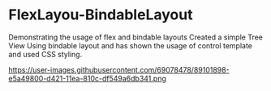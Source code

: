 # FlexLayou-BindableLayout
Demonstrating the usage of flex and bindable layouts
Created a simple Tree View Using bindable layout and has shown the usage of control template and used CSS styling.

https://user-images.githubusercontent.com/69078478/89101898-e5a49800-d421-11ea-810c-df549a6db341.png
